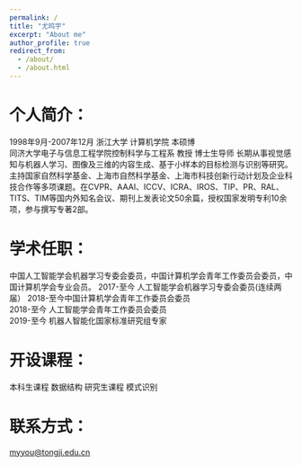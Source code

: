 ```yaml
---
permalink: /
title: "尤鸣宇"
excerpt: "About me"
author_profile: true
redirect_from: 
  - /about/
  - /about.html
---
```


个人简介：
======
1998年9月-2007年12月 浙江大学 计算机学院 本硕博  
同济大学电子与信息工程学院控制科学与工程系 教授 博士生导师
长期从事视觉感知与机器人学习、图像及三维的内容生成、基于小样本的目标检测与识别等研究。主持国家自然科学基金、上海市自然科学基金、上海市科技创新行动计划及企业科技合作等多项课题。在CVPR、AAAI、ICCV、ICRA、IROS、TIP、PR、RAL、TITS、TIM等国内外知名会议、期刊上发表论文50余篇，授权国家发明专利10余项，参与撰写专著2部。  


学术任职：
======

中国人工智能学会机器学习专委会委员，中国计算机学会青年工作委员会委员，中国计算机学会专业会员。
2017-至今 人工智能学会机器学习专委会委员(连续两届）
2018-至今中国计算机学会青年工作委员会委员  
2018-至今 人工智能学会青年工作委员会委员  
2019-至今 机器人智能化国家标准研究组专家  


开设课程：
======
本科生课程 数据结构
研究生课程 模式识别


联系方式：
======
myyou@tongji.edu.cn


